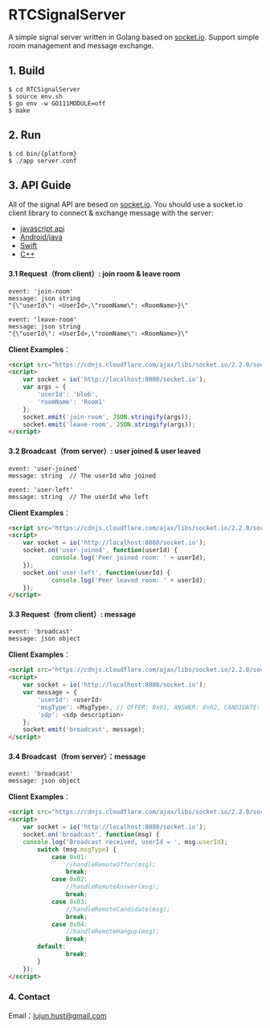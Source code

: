 # RTCSignalServer

A simple signal server written in Golang based on  [socket.io](https://socket.io). Support simple room management and message exchange.

## 1. Build

```shell
$ cd RTCSignalServer
$ source env.sh 
$ go env -w GO111MODULE=off
$ make
```
## 2. Run

```shell
$ cd bin/{platform}
$ ./app server.conf
```

## 3. API Guide

All of the signal API are besed on [socket.io](https://socket.io). You should use a socket.io client library to connect & exchange message with the server: 

- [javascript api](https://socket.io/docs/client-api/)
- [Android/java](https://github.com/socketio/socket.io-client-java)
- [Swift](https://github.com/socketio/socket.io-client-swift)
- [C++](https://github.com/socketio/socket.io-client-cpp)

#### 3.1 Request（from client）: join room & leave room

```shell
event: 'join-room'
message: json string
"{\"userId\": <UserId>,\"roomName\": <RoomName>}\"

event: 'leave-room'
message: json string
"{\"userId\": <UserId>,\"roomName\": <RoomName>}\"
```

**Client Examples**：

```html
<script src="https://cdnjs.cloudflare.com/ajax/libs/socket.io/2.2.0/socket.io.js"></script>
<script>
    var socket = io('http://localhost:8080/socket.io');
    var args = {
        'userId': 'blob',
        'roomName': 'Room1'
    };
    socket.emit('join-room', JSON.stringify(args));
    socket.emit('leave-room', JSON.stringify(args));
</script>
```

#### 3.2 Broadcast（from server）: user joined & user leaved

```shell
event: 'user-joined'
message: string  // The userId who joined

event: 'user-left'
message: string  // The userId who left
```

**Client Examples**：

```html
<script src="https://cdnjs.cloudflare.com/ajax/libs/socket.io/2.2.0/socket.io.js"></script>
<script>
    var socket = io('http://localhost:8080/socket.io');
	socket.on('user-joined', function(userId) {
            console.log('Peer joined room: ' + userId);
	});
	socket.on('user-left', function(userId) {
            console.log('Peer leaved room: ' + userId);
    });
</script>
```

#### 3.3 Request（from client）:  message

```shell
event: 'broadcast'
message: json object
```

**Client Examples**：

```html
<script src="https://cdnjs.cloudflare.com/ajax/libs/socket.io/2.2.0/socket.io.js"></script>
<script>
    var socket = io('http://localhost:8080/socket.io');
    var message = {
        'userId': <userId>
        'msgType': <MsgType>, // OFFER: 0x01, ANSWER: 0x02, CANDIDATE: 0x03, HANGUP: 0x04
        'sdp': <sdp description>
    };
    socket.emit('broadcast', message);
</script>
```

#### 3.4  Broadcast（from server）：message

```shell
event: 'broadcast'
message: json object
```

**Client Examples**：

```html
<script src="https://cdnjs.cloudflare.com/ajax/libs/socket.io/2.2.0/socket.io.js"></script>
<script>
    var socket = io('http://localhost:8080/socket.io');
    socket.on('broadcast', function(msg) {
	console.log('Broadcast received, userId = ', msg.userId); 
    	switch (msg.msgType) {
            case 0x01:
                //handleRemoteOffer(msg);
                break;
    	    case 0x02:
                //handleRemoteAnswer(msg);
                break;
	        case 0x03:
                //handleRemoteCandidate(msg);
                break;
	        case 0x04:
                //handleRemoteHangup(msg);
                break;
	    default:
    	        break;
    	}
    });
</script>
```

### 4. Contact

Email：[lujun.hust@gmail.com](mailto:lujun.hust@gmail.com)


